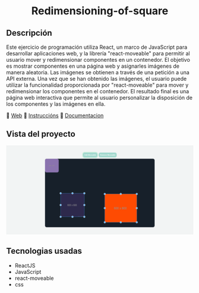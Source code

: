 <h1 align="center">Redimensioning-of-square</h1>

## Descripción

Este ejercicio de programación utiliza React, un marco de JavaScript para desarrollar aplicaciones web, y la librería "react-moveable" para permitir al usuario mover y redimensionar componentes en un contenedor. El objetivo es mostrar componentes en una página web y asignarles imágenes de manera aleatoria. Las imágenes se obtienen a través de una petición a una API externa. Una vez que se han obtenido las imágenes, el usuario puede utilizar la funcionalidad proporcionada por "react-moveable" para mover y redimensionar los componentes en el contenedor. El resultado final es una página web interactiva que permite al usuario personalizar la disposición de los componentes y las imágenes en ella.

:link: [Web](https://redimensioning-of-square.netlify.app/)
:link: [Instruccións](./instruccions.md)
:link: [Documentacion](https://eddybel.github.io/Redimensioning-of-square/)

## Vista del proyecto

![captura_del_proyecto](./assets/capture.png)

## Tecnologias usadas

- ReactJS
- JavaScript
- react-moveable
- css
